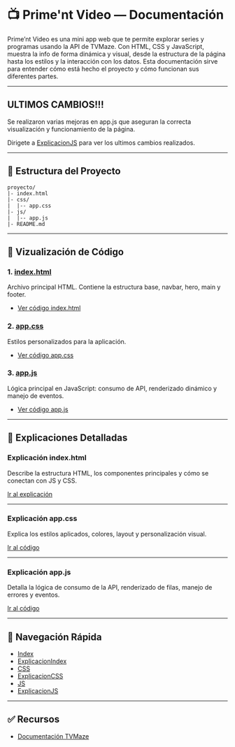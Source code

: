# 📺 Prime'nt Video — Documentación

Prime’nt Video es una mini app web que te permite explorar series y programas usando la API de TVMaze. Con HTML, CSS y JavaScript, muestra la info de forma dinámica y visual, desde la estructura de la página hasta los estilos y la interacción con los datos. Esta documentación sirve para entender cómo está hecho el proyecto y cómo funcionan sus diferentes partes.

---

## ULTIMOS CAMBIOS!!!

Se realizaron varias mejoras en app.js que aseguran la correcta visualización y funcionamiento de la página. 

Dirigete a [ExplicacionJS](exjs.md) para ver los ultimos cambios realizados.

---

## 📂 Estructura del Proyecto

```plaintext
proyecto/
|- index.html
|- css/
|  |-- app.css
|- js/
|  |-- app.js
|- README.md
```

---

## 📝 Vizualización de Código

### 1. [index.html](#indexhtml)

Archivo principal HTML. Contiene la estructura base, navbar, hero, main y footer.

- [Ver código index.html](./index.html)

### 2. [app.css](#appcss)

Estilos personalizados para la aplicación.

- [Ver código app.css](./css/app.css)

### 3. [app.js](#appjs)

Lógica principal en JavaScript: consumo de API, renderizado dinámico y manejo de eventos.

- [Ver código app.js](./js/app.js)

---

## 📖 Explicaciones Detalladas

### Explicación index.html

Describe la estructura HTML, los componentes principales y cómo se conectan con JS y CSS.

[Ir al explicación](exindex.md)

---

### Explicación app.css

Explica los estilos aplicados, colores, layout y personalización visual.

[Ir al código](excss.md)

---

### Explicación app.js

Detalla la lógica de consumo de la API, renderizado de filas, manejo de errores y eventos.

[Ir al código](exjs.md)

---

## 🔗 Navegación Rápida

- [Index](index.html)
- [ExplicacionIndex](exindex.md)
- [CSS](./css/app.css)
- [ExplicacionCSS](excss.md)
- [JS](./js/app.js)
- [ExplicacionJS](exjs.md)

---

## ✅ Recursos

- [Documentación TVMaze](https://www.tvmaze.com/api)
